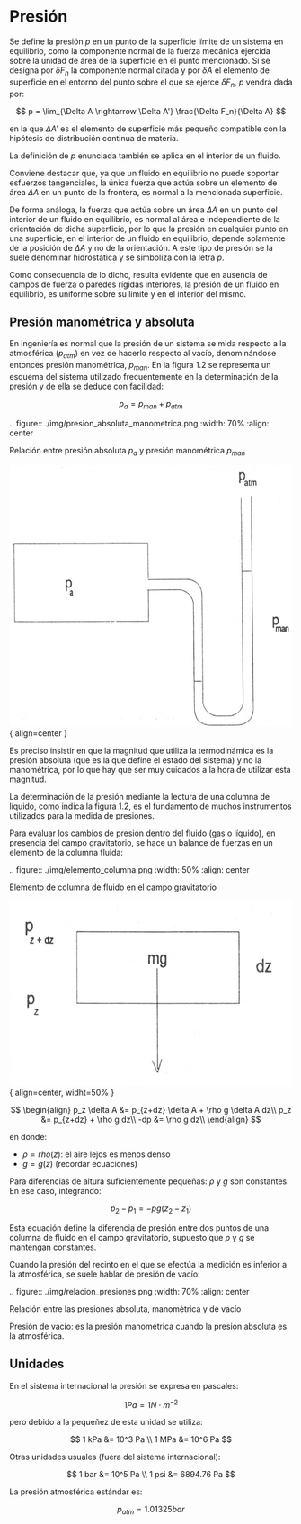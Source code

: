 # Presión


Se define la presión *p* en un punto de la superficie límite de un sistema en equilibrio, como la componente normal de la fuerza mecánica ejercida sobre la unidad de área de la superficie en el punto mencionado. Si se designa por $\delta F_n$ la componente normal citada y por $\delta A$ el elemento de superficie en el entorno del punto sobre el que se ejerce $\delta F_n$, *p* vendrá dada por:

$$
p =  \lim_{\Delta A \rightarrow \Delta A'} \frac{\Delta F_n}{\Delta A}
$$

en la que $\Delta A'$ es el elemento de superficie más pequeño compatible con la hipótesis de distribución continua de materia.

La definición de *p* enunciada también se aplica en el interior de un fluido.

Conviene destacar que, ya que un fluido en equilibrio no puede soportar esfuerzos tangenciales, la única fuerza que actúa sobre un elemento de área $\Delta A$ en un punto de la frontera, es normal a la mencionada superficie.

De forma análoga, la fuerza que actúa sobre un área $\Delta A$ en un punto del interior de un fluido en equilibrio, es normal al área e independiente de la orientación de dicha superficie, por lo que la presión en cualquier punto en una superficie, en el interior de un fluido en equilibrio, depende solamente de la posición de $\Delta A$ y no de la orientación. A este tipo de presión se la suele denominar hidrostática y se simboliza con la letra *p*.

Como consecuencia de lo dicho, resulta evidente que en ausencia de campos de fuerza o paredes rígidas interiores, la presión de un fluido en equilibrio, es uniforme sobre su límite y en el interior del mismo.


## Presión manométrica y absoluta


En ingeniería es normal que la presión de un sistema se mida respecto a la atmosférica ($p_{atm}$) en vez de hacerlo respecto al vacío, denominándose entonces presión manométrica, $p_{man}$. En la figura 1.2 se representa un esquema del sistema utilizado frecuentemente en la determinación de la presión y de ella se deduce con facilidad:

$$
p_a = p_{man}+p_{atm}
$$

.. figure:: ./img/presion_absoluta_manometrica.png
   :width: 70%
   :align: center

   Relación entre presión absoluta $p_a$ y presión manométrica $p_{man}$

![Relación entre presión absoluta $p_a$ y presión manométrica $p_{man}$](./img/presion_absoluta_manometrica.png){ align=center }


Es preciso insistir en que la magnitud que utiliza la termodinámica es la presión absoluta (que es la que define el estado del sistema) y no la manométrica, por lo que hay que ser muy cuidados a la hora de utilizar esta magnitud.

La determinación de la presión mediante la lectura de una columna de líquido, como indica la figura 1.2, es el fundamento de muchos instrumentos utilizados para la medida de presiones.



Para evaluar los cambios de presión dentro del fluido (gas o líquido), en presencia del campo gravitatorio, se hace un balance de fuerzas en un elemento de la columna fluida:

.. figure:: ./img/elemento_columna.png
   :width: 50%
   :align: center

   Elemento de columna de fluido en el campo gravitatorio

![Elemento de columna de fluido en el campo gravitatorio](./img/elemento_columna.png){ align=center, widht=50% }


$$
\begin{align}
p_z \delta A &= p_{z+dz} \delta A + \rho g \delta A dz\\
p_z &= p_{z+dz} + \rho g dz\\
-dp &= \rho g dz\\
\end{align}
$$

en donde:

- $\rho = rho(z)$: el aire  lejos es menos denso
- $g=g(z)$ (recordar ecuaciones)



Para diferencias de altura suficientemente pequeñas: $\rho$ y *g* son constantes. En ese caso, integrando:

$$
p_2-p_1 = -pg(z_2-z_1)
$$

Esta ecuación define la diferencia de presión entre dos puntos de una columna de fluido en el campo gravitatorio, supuesto que $\rho$ y *g* se mantengan constantes.

Cuando la presión del recinto en el que se efectúa la medición es inferior a la atmosférica, se suele hablar de presión de vacío:

.. figure:: ./img/relacion_presiones.png
   :width: 70%
   :align: center

   Relación entre las presiones absoluta, manomètrica y de vacío


Presión de vacío: es la presión manométrica cuando la presión absoluta es la atmosférica.


Unidades
--------

En el sistema internacional la presión se expresa en pascales:

$$
1Pa = 1N \cdot m^{-2}
$$

pero debido a la pequeñez de esta unidad se utiliza:

$$
1 kPa &= 10^3 Pa \\
1 MPa &= 10^6 Pa
$$

Otras unidades usuales (fuera del sistema internacional):

$$
1 bar &= 10^5 Pa \\
1 psi &= 6894.76 Pa
$$

La presión atmosférica estándar es:

$$
p_{atm} = 1.01325 bar
$$